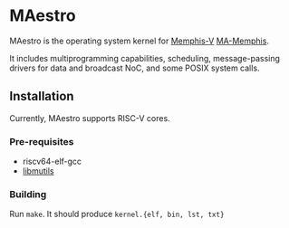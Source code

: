 # MAestro

MAestro is the operating system kernel for [Memphis-V](https://github.com/gaph-pucrs/Memphis-5) [MA-Memphis](https://github.com/gaph-pucrs/MA-Memphis).

It includes multiprogramming capabilities, scheduling, message-passing drivers for data and broadcast NoC, and some
POSIX system calls.

## Installation

Currently, MAestro supports RISC-V cores.

### Pre-requisites

* riscv64-elf-gcc
* [libmutils](https://github.com/gaph-pucrs/libmutils)

### Building

Run `make`.
It should produce `kernel.{elf, bin, lst, txt}`
